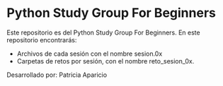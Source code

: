 # Python Study Group For Beginners
Este repositorio es del Python Study Group For Beginners.
En este repositorio encontrarás:
- Archivos de cada sesión con el nombre sesion.0x
- Carpetas de retos por sesión, con el nombre reto_sesion_0x. 
  
Desarrollado por: Patricia Aparicio